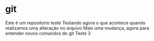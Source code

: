 # git
Este é um repositorio teste
Testando agora o que acontece quando realizamos uma alteração no arquivo
Mais uma mudança, agora para entender novos comandos do git
Teste 3
